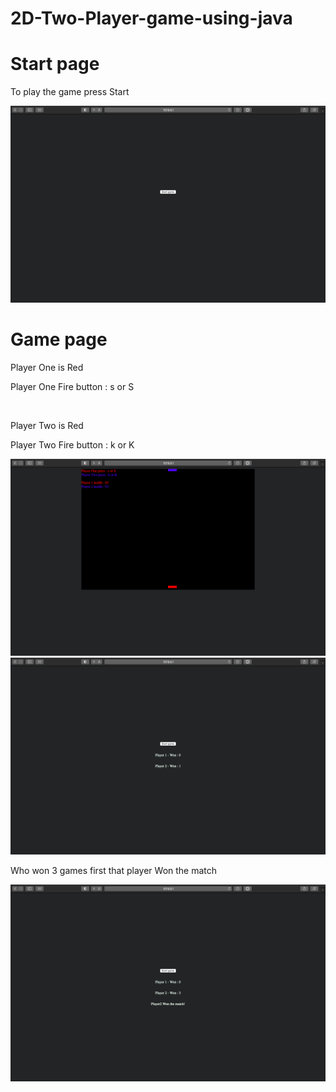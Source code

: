 # 2D-Two-Player-game-using-java

<h1>Start page</h1>
<p>To play the game press Start</p>
<img src="snap/start.png">

<h1>Game page</h1>
<p>Player One is Red</p>
<p>Player One Fire button : s or S</p>
<br>
<p>Player Two is Red</p>
<p>Player Two Fire button : k or K</p>
<img src="snap/gameBord.png">

<img src="snap/1tomeWon.png">

<p>Who won 3 games first that player Won the match</p>
<img src="snap/2Won.png">
